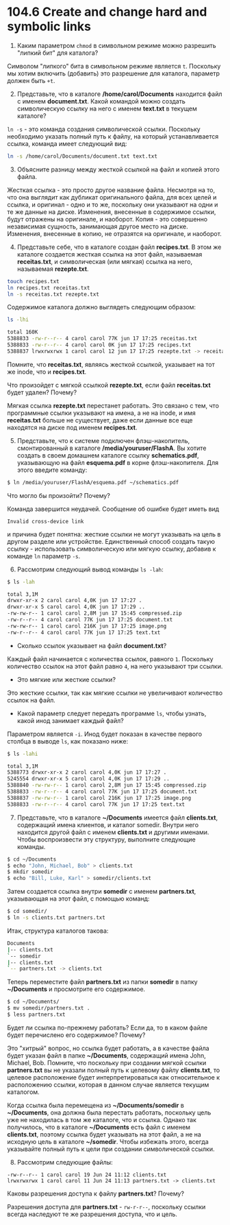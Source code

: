 # 104.6 Create and change hard and symbolic links

  

1. Каким параметром `chmod` в символьном режиме можно разрешить "липкий бит" для каталога?

Символом "липкого" бита в символьном режиме является `t`. Поскольку мы хотим включить (добавить) это разрешение для каталога, параметр должен быть `+t`.

2. Представьте, что в каталоге **/home/carol/Documents** находится файл с именем **document.txt**. Какой командой можно создать символическую ссылку на него с именем **text.txt** в текущем каталоге?

`ln -s` - это команда создания символической ссылки. Поскольку необходимо указать полный путь к файлу, на который устанавливается ссылка, команда имеет следующий вид:

```sh
ln -s /home/carol/Documents/document.txt text.txt
```

3. Объясните разницу между жесткой ссылкой на файл и копией этого файла.

Жесткая ссылка - это просто другое название файла. Несмотря на то, что она выглядит как дубликат оригинального файла, для всех целей и ссылка, и оригинал - одно и то же, поскольку они указывают на одни и те же данные на диске. Изменения, внесенные в содержимое ссылки, будут отражены на оригинале, и наоборот. Копия - это совершенно независимая сущность, занимающая другое место на диске. Изменения, внесенные в копию, не отразятся на оригинале, и наоборот.

4. Представьте себе, что в каталоге создан файл **recipes.txt**. В этом же каталоге создается жесткая ссылка на этот файл, называемая **receitas.txt**, и символическая (или мягкая) ссылка на него, называемая **rezepte.txt**.
```sh
touch recipes.txt
ln recipes.txt receitas.txt
ln -s receitas.txt rezepte.txt
```

Содержимое каталога должно выглядеть следующим образом:
```sh
ls -lhi

total 160K
5388833 -rw-r--r-- 4 carol carol 77K jun 17 17:25 receitas.txt
5388833 -rw-r--r-- 4 carol carol 0K jun 17 17:25 recipes.txt
5388837 lrwxrwxrwx 1 carol carol 12 jun 17 17:25 rezepte.txt -> receitas.txt
```
Помните, что **receitas.txt**, являясь жесткой ссылкой, указывает на тот же inode, что и **recipes.txt**.

Что произойдет с мягкой ссылкой **rezepte.txt**, если файл **receitas.txt** будет удален? Почему?

Мягкая ссылка **rezepte.txt** перестанет работать. Это связано с тем, что программные ссылки указывают на имена, а не на inode, и имя **receitas.txt** больше не существует, даже если данные все еще находятся на диске под именем **recipes.txt**.

5. Представьте, что к системе подключен флэш-накопитель, смонтированный в каталоге **/media/youruser/FlashA**. Вы хотите создать в своем домашнем каталоге ссылку **schematics.pdf**, указывающую на файл **esquema.pdf** в корне флэш-накопителя. Для этого введите команду:

```sh
$ ln /media/youruser/FlashA/esquema.pdf ~/schematics.pdf
```
Что могло бы произойти? Почему?

Команда завершится неудачей. Сообщение об ошибке будет иметь вид 
```console
Invalid cross-device link
```
и причина будет понятна: жесткие ссылки не могут указывать на цель в другом разделе или устройстве. Единственный способ создать такую ссылку - использовать символическую или мягкую ссылку, добавив к команде `ln` параметр `-s`.

6. Рассмотрим следующий вывод команды `ls -lah`:

```sh
$ ls -lah

total 3,1M
drwxr-xr-x 2 carol carol 4,0K jun 17 17:27 .
drwxr-xr-x 5 carol carol 4,0K jun 17 17:29 ..
-rw-rw-r-- 1 carol carol 2,8M jun 17 15:45 compressed.zip
-rw-r--r-- 4 carol carol 77K jun 17 17:25 document.txt
-rw-rw-r-- 1 carol carol 216K jun 17 17:25 image.png
-rw-r--r-- 4 carol carol 77K jun 17 17:25 text.txt
```

- Сколько ссылок указывает на файл **document.txt**?

Каждый файл начинается с количества ссылок, равного `1`. Поскольку количество ссылок на этот файл равно `4`, на него указывают три ссылки.

- Это мягкие или жесткие ссылки?

Это жесткие ссылки, так как мягкие ссылки не увеличивают количество ссылок на файл.

- Какой параметр следует передать программе `ls`, чтобы узнать, какой инод занимает каждый файл?

Параметром является `-i`. Инод будет показан в качестве первого столбца в выводе `ls`, как показано ниже:

```sh
$ ls -lahi

total 3,1M
5388773 drwxr-xr-x 2 carol carol 4,0K jun 17 17:27 .
5245554 drwxr-xr-x 5 carol carol 4,0K jun 17 17:29 ..
5388840 -rw-rw-r-- 1 carol carol 2,8M jun 17 15:45 compressed.zip
5388833 -rw-r--r-- 4 carol carol 77K jun 17 17:25 document.txt
5388837 -rw-rw-r-- 1 carol carol 216K jun 17 17:25 image.png
5388833 -rw-r--r-- 4 carol carol 77K jun 17 17:25 text.txt
```

7. Представьте, что в каталоге **~/Documents** имеется файл **clients.txt**, содержащий имена клиентов, и каталог somedir. Внутри него находится другой файл с именем **clients.txt** и другими именами. Чтобы воспроизвести эту структуру, выполните следующие команды.

```sh
$ cd ~/Documents
$ echo "John, Michael, Bob" > clients.txt
$ mkdir somedir
$ echo "Bill, Luke, Karl" > somedir/clients.txt
```

Затем создается ссылка внутри **somedir** с именем **partners.txt**, указывающая на этот файл, с помощью команд:

```sh
$ cd somedir/
$ ln -s clients.txt partners.txt
```

Итак, структура каталогов такова:

```sh
Documents
|-- clients.txt
`-- somedir
|-- clients.txt
`-- partners.txt -> clients.txt
```

Теперь переместите файл **partners.txt** из папки **somedir** в папку **~/Documents** и просмотрите его содержимое.

```sh
$ cd ~/Documents/
$ mv somedir/partners.txt .
$ less partners.txt
```

Будет ли ссылка по-прежнему работать? Если да, то в каком файле будет перечислено его содержимое? Почему?

Это "хитрый" вопрос, но ссылка будет работать, а в качестве файла будет указан файл в папке **~/Documents**, содержащий имена John, Michael, Bob. Помните, что поскольку при создании мягкой ссылки **partners.txt** вы не указали полный путь к целевому файлу **clients.txt**, то целевое расположение будет интерпретироваться как относительное к расположению ссылки, которая в данном случае является текущим каталогом.

Когда ссылка была перемещена из **~/Documents/somedir** в **~/Documents**, она должна была перестать работать, поскольку цель уже не находилась в том же каталоге, что и ссылка. Однако так получилось, что в каталоге **~/Documents** есть файл с именем **clients.txt**, поэтому ссылка будет указывать на этот файл, а не на исходную цель в каталоге **~/somedir**. Чтобы избежать этого, всегда указывайте полный путь к цели при создании символической ссылки.

8. Рассмотрим следующие файлы:
```console
-rw-r--r-- 1 carol carol 19 Jun 24 11:12 clients.txt
lrwxrwxrwx 1 carol carol 11 Jun 24 11:13 partners.txt -> clients.txt
```

Каковы разрешения доступа к файлу **partners.txt**? Почему?

Разрешения доступа для **partners.txt** - `rw-r-r--`, поскольку ссылки всегда наследуют те же разрешения доступа, что и цель.